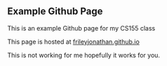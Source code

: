 ## Example Github Page

This is an example Github page for my CS155 class

This page is hosted at [frileyjonathan.github.io](https://frileyjonathan.github.io)

This is not working for me hopefully it works for you.


